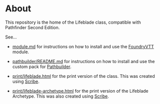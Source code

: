 # About

This repository is the home of the Lifeblade class, compatible with Pathfinder Second Edition.

See...

* [module.md](module.md) for instructions on how to install and use the [FoundryVTT](https://foundryvtt.com) module.

* [pathbuilder/README.md](pathbuilder/README.md) for instructions on how to install and use the custom pack for [Pathbuilder](https://pathbuilder2e.com).

* [print/lifeblade.html](print/lifeblade.html) for the print version of the class. This was created using [Scribe](https://scribe.pf2.tools).

* [print/lifeblade-archetype.html](print/lifeblade-archetype.html) for the print version of the Lifeblade Archetype. This was also created using [Scribe](https://scribe.pf2.tools).
